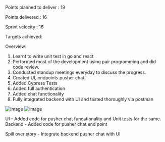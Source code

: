 Points planned to deliver : 19

Points delivered : 16

Sprint velocity : 16

Targets achieved: 

Overview: 
1. Learnt to write unit test in go and react
2. Performed most of the development using pair programming and did code review.
3. Conducted standup meetings everyday to discuss the progress.
4. Created UI, endpoints pusher chat.
5. Added Cypress Tests
6. Added full authentication 
7. Added chat functionality
8. Fully integrated backend with UI and tested thoroughly via postman 

![image](https://user-images.githubusercontent.com/33253758/156867871-2e12b39a-77a4-4600-ac0c-d785fc03cc27.png)
![image](https://user-images.githubusercontent.com/33253758/156867876-e1d61761-9efc-48d0-b165-622d1eeea52f.png)


UI - Added code for pusher chat funcationality and Unit tests for the same
Backend - Added code for pusher chat end point

Spill over story - Integrate backend pusher chat with UI
